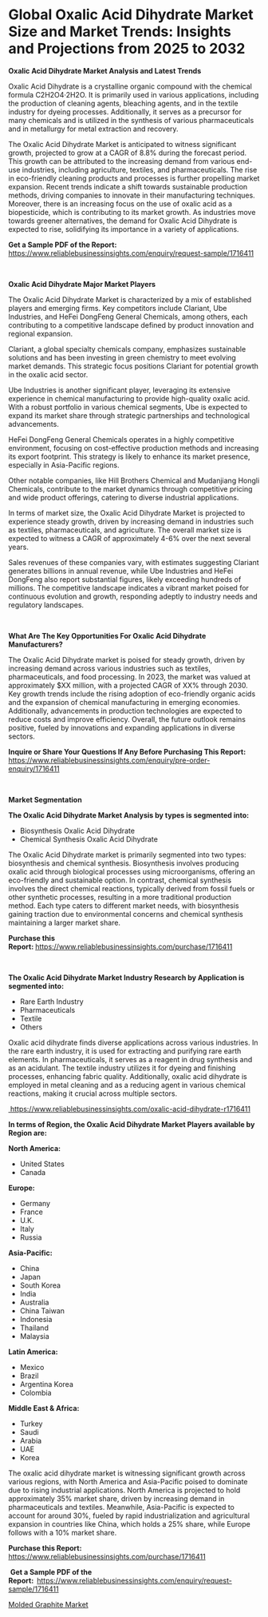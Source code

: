 <p><h1>Global Oxalic Acid Dihydrate Market Size and Market Trends: Insights and Projections from 2025 to 2032</h1></p><p><strong>Oxalic Acid Dihydrate Market Analysis and Latest Trends</strong></p>
<p><p>Oxalic Acid Dihydrate is a crystalline organic compound with the chemical formula C2H2O4·2H2O. It is primarily used in various applications, including the production of cleaning agents, bleaching agents, and in the textile industry for dyeing processes. Additionally, it serves as a precursor for many chemicals and is utilized in the synthesis of various pharmaceuticals and in metallurgy for metal extraction and recovery.</p><p>The Oxalic Acid Dihydrate Market is anticipated to witness significant growth, projected to grow at a CAGR of 8.8% during the forecast period. This growth can be attributed to the increasing demand from various end-use industries, including agriculture, textiles, and pharmaceuticals. The rise in eco-friendly cleaning products and processes is further propelling market expansion. Recent trends indicate a shift towards sustainable production methods, driving companies to innovate in their manufacturing techniques. Moreover, there is an increasing focus on the use of oxalic acid as a biopesticide, which is contributing to its market growth. As industries move towards greener alternatives, the demand for Oxalic Acid Dihydrate is expected to rise, solidifying its importance in a variety of applications.</p></p>
<p><strong>Get a Sample PDF of the Report:&nbsp;</strong> <a href="https://www.reliablebusinessinsights.com/enquiry/request-sample/1716411?utm_campaign=75&utm_medium=2&utm_source=Github&utm_content=ia&utm_term=31012025&utm_id=oxalic-acid-dihydrate">https://www.reliablebusinessinsights.com/enquiry/request-sample/1716411</a></p>
<p>&nbsp;</p>
<p><strong>Oxalic Acid Dihydrate Major Market Players</strong></p>
<p><p>The Oxalic Acid Dihydrate Market is characterized by a mix of established players and emerging firms. Key competitors include Clariant, Ube Industries, and HeFei DongFeng General Chemicals, among others, each contributing to a competitive landscape defined by product innovation and regional expansion.</p><p>Clariant, a global specialty chemicals company, emphasizes sustainable solutions and has been investing in green chemistry to meet evolving market demands. This strategic focus positions Clariant for potential growth in the oxalic acid sector.</p><p>Ube Industries is another significant player, leveraging its extensive experience in chemical manufacturing to provide high-quality oxalic acid. With a robust portfolio in various chemical segments, Ube is expected to expand its market share through strategic partnerships and technological advancements.</p><p>HeFei DongFeng General Chemicals operates in a highly competitive environment, focusing on cost-effective production methods and increasing its export footprint. This strategy is likely to enhance its market presence, especially in Asia-Pacific regions.</p><p>Other notable companies, like Hill Brothers Chemical and Mudanjiang Hongli Chemicals, contribute to the market dynamics through competitive pricing and wide product offerings, catering to diverse industrial applications.</p><p>In terms of market size, the Oxalic Acid Dihydrate Market is projected to experience steady growth, driven by increasing demand in industries such as textiles, pharmaceuticals, and agriculture. The overall market size is expected to witness a CAGR of approximately 4-6% over the next several years.</p><p>Sales revenues of these companies vary, with estimates suggesting Clariant generates billions in annual revenue, while Ube Industries and HeFei DongFeng also report substantial figures, likely exceeding hundreds of millions. The competitive landscape indicates a vibrant market poised for continuous evolution and growth, responding adeptly to industry needs and regulatory landscapes.</p></p>
<p>&nbsp;</p>
<p><strong>What Are The Key Opportunities For Oxalic Acid Dihydrate Manufacturers?</strong></p>
<p><p>The Oxalic Acid Dihydrate market is poised for steady growth, driven by increasing demand across various industries such as textiles, pharmaceuticals, and food processing. In 2023, the market was valued at approximately $XX million, with a projected CAGR of XX% through 2030. Key growth trends include the rising adoption of eco-friendly organic acids and the expansion of chemical manufacturing in emerging economies. Additionally, advancements in production technologies are expected to reduce costs and improve efficiency. Overall, the future outlook remains positive, fueled by innovations and expanding applications in diverse sectors.</p></p>
<p><strong>Inquire or Share Your Questions If Any Before Purchasing This Report:</strong> <a href="https://www.reliablebusinessinsights.com/enquiry/pre-order-enquiry/1716411?utm_campaign=75&utm_medium=2&utm_source=Github&utm_content=ia&utm_term=31012025&utm_id=oxalic-acid-dihydrate">https://www.reliablebusinessinsights.com/enquiry/pre-order-enquiry/1716411</a></p>
<p>&nbsp;</p>
<p><strong>Market Segmentation</strong></p>
<p><strong>The Oxalic Acid Dihydrate Market Analysis by types is segmented into:</strong></p>
<p><ul><li>Biosynthesis Oxalic Acid Dihydrate</li><li>Chemical Synthesis Oxalic Acid Dihydrate</li></ul></p>
<p><p>The Oxalic Acid Dihydrate market is primarily segmented into two types: biosynthesis and chemical synthesis. Biosynthesis involves producing oxalic acid through biological processes using microorganisms, offering an eco-friendly and sustainable option. In contrast, chemical synthesis involves the direct chemical reactions, typically derived from fossil fuels or other synthetic processes, resulting in a more traditional production method. Each type caters to different market needs, with biosynthesis gaining traction due to environmental concerns and chemical synthesis maintaining a larger market share.</p></p>
<p><strong>Purchase this Report:&nbsp;</strong><a href="https://www.reliablebusinessinsights.com/purchase/1716411?utm_campaign=75&utm_medium=2&utm_source=Github&utm_content=ia&utm_term=31012025&utm_id=oxalic-acid-dihydrate">https://www.reliablebusinessinsights.com/purchase/1716411</a></p>
<p>&nbsp;</p>
<p><strong>The Oxalic Acid Dihydrate Market Industry Research by Application is segmented into:</strong></p>
<p><ul><li>Rare Earth Industry</li><li>Pharmaceuticals</li><li>Textile</li><li>Others</li></ul></p>
<p><p>Oxalic acid dihydrate finds diverse applications across various industries. In the rare earth industry, it is used for extracting and purifying rare earth elements. In pharmaceuticals, it serves as a reagent in drug synthesis and as an acidulant. The textile industry utilizes it for dyeing and finishing processes, enhancing fabric quality. Additionally, oxalic acid dihydrate is employed in metal cleaning and as a reducing agent in various chemical reactions, making it crucial across multiple sectors.</p></p>
<p><a href="https://www.reliablebusinessinsights.com/oxalic-acid-dihydrate-r1716411?utm_campaign=75&utm_medium=2&utm_source=Github&utm_content=ia&utm_term=31012025&utm_id=oxalic-acid-dihydrate">&nbsp;https://www.reliablebusinessinsights.com/oxalic-acid-dihydrate-r1716411</a></p>
<p><strong>In terms of Region, the Oxalic Acid Dihydrate Market Players available by Region are:</strong></p>
<p>
    <p> <strong> North America: </strong>
        <ul>
            <li>United States</li>
            <li>Canada</li>
        </ul>
        </p> 
    <p> <strong> Europe: </strong>
        <ul>
            <li>Germany</li>
            <li>France</li>
            <li>U.K.</li>
            <li>Italy</li>
            <li>Russia</li>
        </ul>
        </p> 
    <p> <strong> Asia-Pacific: </strong>
        <ul>
            <li>China</li>
            <li>Japan</li>
            <li>South Korea</li>
            <li>India</li>
            <li>Australia</li>
            <li>China Taiwan</li>
            <li>Indonesia</li>
            <li>Thailand</li>
            <li>Malaysia</li>
        </ul>
        </p> 
    <p> <strong> Latin America: </strong>
        <ul>
            <li>Mexico</li>
            <li>Brazil</li>
            <li>Argentina Korea</li>
            <li>Colombia</li>
        </ul>
        </p> 
    <p> <strong> Middle East & Africa: </strong>
        <ul>
            <li>Turkey</li>
            <li>Saudi</li>
            <li>Arabia</li>
            <li>UAE</li>
            <li>Korea</li>
        </ul>
    </p>
    </p>
<p><p>The oxalic acid dihydrate market is witnessing significant growth across various regions, with North America and Asia-Pacific poised to dominate due to rising industrial applications. North America is projected to hold approximately 35% market share, driven by increasing demand in pharmaceuticals and textiles. Meanwhile, Asia-Pacific is expected to account for around 30%, fueled by rapid industrialization and agricultural expansion in countries like China, which holds a 25% share, while Europe follows with a 10% market share.</p></p>
<p><strong>Purchase this Report: </strong><a href="https://www.reliablebusinessinsights.com/purchase/1716411?utm_campaign=75&utm_medium=2&utm_source=Github&utm_content=ia&utm_term=31012025&utm_id=oxalic-acid-dihydrate">https://www.reliablebusinessinsights.com/purchase/1716411</a></p>
<p>&nbsp;<strong>Get a Sample PDF of the Report:&nbsp;&nbsp;</strong><a href="https://www.reliablebusinessinsights.com/enquiry/request-sample/1716411?utm_campaign=75&utm_medium=2&utm_source=Github&utm_content=ia&utm_term=31012025&utm_id=oxalic-acid-dihydrate">https://www.reliablebusinessinsights.com/enquiry/request-sample/1716411</a></p>
<p><strong></strong></p>
<p><p><a href="https://github.com/juniordelafrance/Market-Research-Report-List-5/blob/main/molded-graphite-market.md?utm_campaign=75&utm_medium=2&utm_source=Github&utm_content=ia&utm_term=31012025&utm_id=oxalic-acid-dihydrate">Molded Graphite Market</a></p></p>